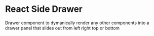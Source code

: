 # React Side Drawer

Drawer component to dymanically render any other components into a drawer panel that slides out from left right top or bottom

